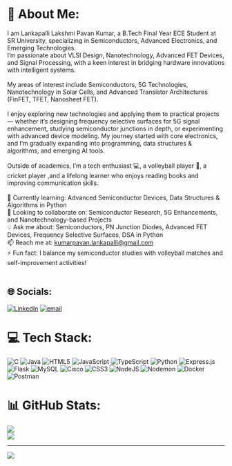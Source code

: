 # 💫 About Me:
I am Lankapalli Lakshmi Pavan Kumar, a B.Tech Final Year ECE Student at SR University, specializing in Semiconductors, Advanced Electronics, and Emerging Technologies.<br>I’m passionate about VLSI Design, Nanotechnology, Advanced FET Devices, and Signal Processing, with a keen interest in bridging hardware innovations with intelligent systems.<br><br>My areas of interest include Semiconductors, 5G Technologies, Nanotechnology in Solar Cells, and Advanced Transistor Architectures (FinFET, TFET, Nanosheet FET).<br><br>I enjoy exploring new technologies and applying them to practical projects — whether it’s designing frequency selective surfaces for 5G signal enhancement, studying semiconductor junctions in depth, or experimenting with advanced device modeling. My journey started with core electronics, and I’m gradually expanding into programming, data structures & algorithms, and emerging AI tools.<br><br>Outside of academics, I’m a tech enthusiast 💻, a volleyball player 🏐, a cricket player ,and a lifelong learner who enjoys reading books and improving communication skills.<br><br>🌱 Currently learning: Advanced Semiconductor Devices, Data Structures & Algorithms in Python<br>👯 Looking to collaborate on: Semiconductor Research, 5G Enhancements, and Nanotechnology-based Projects<br>💡 Ask me about: Semiconductors, PN Junction Diodes, Advanced FET Devices, Frequency Selective Surfaces, DSA in Python<br>📫 Reach me at: kumarpavan.lankapalli@gmail.com<br>⚡ Fun fact: I balance my semiconductor studies with volleyball matches and self-improvement activities!<br><br>


## 🌐 Socials:
[![LinkedIn](https://img.shields.io/badge/LinkedIn-%230077B5.svg?logo=linkedin&logoColor=white)](https://linkedin.com/in/https://www.linkedin.com/in/pavan-kumar-lankapalli-6b102334b/) [![email](https://img.shields.io/badge/Email-D14836?logo=gmail&logoColor=white)](mailto:kumarpavan.lankapalli@gmail.com) 

# 💻 Tech Stack:
![C](https://img.shields.io/badge/c-%2300599C.svg?style=for-the-badge&logo=c&logoColor=white) ![Java](https://img.shields.io/badge/java-%23ED8B00.svg?style=for-the-badge&logo=openjdk&logoColor=white) ![HTML5](https://img.shields.io/badge/html5-%23E34F26.svg?style=for-the-badge&logo=html5&logoColor=white) ![JavaScript](https://img.shields.io/badge/javascript-%23323330.svg?style=for-the-badge&logo=javascript&logoColor=%23F7DF1E) ![TypeScript](https://img.shields.io/badge/typescript-%23007ACC.svg?style=for-the-badge&logo=typescript&logoColor=white) ![Python](https://img.shields.io/badge/python-3670A0?style=for-the-badge&logo=python&logoColor=ffdd54) ![Express.js](https://img.shields.io/badge/express.js-%23404d59.svg?style=for-the-badge&logo=express&logoColor=%2361DAFB) ![Flask](https://img.shields.io/badge/flask-%23000.svg?style=for-the-badge&logo=flask&logoColor=white) ![MySQL](https://img.shields.io/badge/mysql-4479A1.svg?style=for-the-badge&logo=mysql&logoColor=white) ![Cisco](https://img.shields.io/badge/cisco-%23049fd9.svg?style=for-the-badge&logo=cisco&logoColor=black) ![CSS3](https://img.shields.io/badge/css3-%231572B6.svg?style=for-the-badge&logo=css3&logoColor=white) ![NodeJS](https://img.shields.io/badge/node.js-6DA55F?style=for-the-badge&logo=node.js&logoColor=white) ![Nodemon](https://img.shields.io/badge/NODEMON-%23323330.svg?style=for-the-badge&logo=nodemon&logoColor=%BBDEAD) ![Docker](https://img.shields.io/badge/docker-%230db7ed.svg?style=for-the-badge&logo=docker&logoColor=white) ![Postman](https://img.shields.io/badge/Postman-FF6C37?style=for-the-badge&logo=postman&logoColor=white)
# 📊 GitHub Stats:
![](https://nirzak-streak-stats.vercel.app/?user=Pavan2-005&theme=dark&hide_border=false)<br/>
![](https://github-readme-stats.vercel.app/api/top-langs/?username=Pavan2-005&theme=dark&hide_border=false&include_all_commits=false&count_private=false&layout=compact)

---
[![](https://visitcount.itsvg.in/api?id=Pavan2-005&icon=0&color=0)](https://visitcount.itsvg.in)

<!-- Proudly created with GPRM ( https://gprm.itsvg.in ) -->
